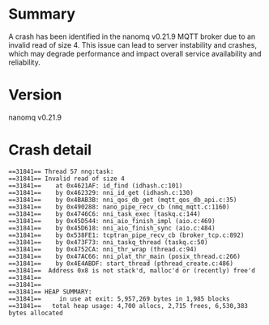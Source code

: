 # Summary
A crash has been identified in the nanomq v0.21.9 MQTT broker due to an invalid read of size 4. This issue can lead to server instability and crashes, which may degrade performance and impact overall service availability and reliability.

# Version
nanomq v0.21.9

# Crash detail
```
==31841== Thread 57 nng:task:
==31841== Invalid read of size 4
==31841==    at 0x4621AF: id_find (idhash.c:101)
==31841==    by 0x462329: nni_id_get (idhash.c:130)
==31841==    by 0x4BAB3B: nni_qos_db_get (mqtt_qos_db_api.c:35)
==31841==    by 0x490288: nano_pipe_recv_cb (nmq_mqtt.c:1160)
==31841==    by 0x4746C6: nni_task_exec (taskq.c:144)
==31841==    by 0x45D544: nni_aio_finish_impl (aio.c:469)
==31841==    by 0x45D618: nni_aio_finish_sync (aio.c:484)
==31841==    by 0x538FE1: tcptran_pipe_recv_cb (broker_tcp.c:892)
==31841==    by 0x473F73: nni_taskq_thread (taskq.c:50)
==31841==    by 0x4752CA: nni_thr_wrap (thread.c:94)
==31841==    by 0x47AC66: nni_plat_thr_main (posix_thread.c:266)
==31841==    by 0x4E4ABDF: start_thread (pthread_create.c:486)
==31841==  Address 0x8 is not stack'd, malloc'd or (recently) free'd
==31841== 
==31841== 
==31841== HEAP SUMMARY:
==31841==     in use at exit: 5,957,269 bytes in 1,985 blocks
==31841==   total heap usage: 4,700 allocs, 2,715 frees, 6,530,383 bytes allocated
```